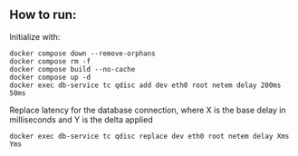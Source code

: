 ## How to run:

Initialize with:

```shell
docker compose down --remove-orphans
docker compose rm -f
docker compose build --no-cache
docker compose up -d
docker exec db-service tc qdisc add dev eth0 root netem delay 200ms 50ms
```

Replace latency for the database connection, where X is the base delay in milliseconds and Y is the delta applied

```shell
docker exec db-service tc qdisc replace dev eth0 root netem delay Xms Yms
```